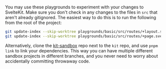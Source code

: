 You may use these playgrounds to experiment with your changes to SvelteKit. Make sure you don't check in any changes to the files in `src` that aren't already gitignored. The easiest way to do this is to run the following from the root of the project:

```bash
git update-index --skip-worktree playgrounds/basic/src/routes/+layout.svelte
git update-index --skip-worktree playgrounds/basic/src/routes/+page.svelte
```

Alternatively, clone the [kit-sandbox](https://github.com/sveltejs/kit-sandbox) repo next to the `kit` repo, and use `pnpm link` to link your dependencies. This way you can have multiple different sandbox projects in different branches, and you never need to worry about accidentally committing throwaway code.
